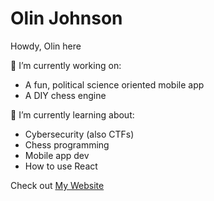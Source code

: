 # Olin Johnson

<!--
**olinjohnson/olinjohnson** is a ✨ _special_ ✨ repository because its `README.md` (this file) appears on your GitHub profile.

Here are some ideas to get you started:

- 👯 I’m looking to collaborate on ...
- 🤔 I’m looking for help with ...
- 💬 Ask me about ...
- 📫 How to reach me: ...
- ⚡ Fun fact: ...
-->
Howdy, Olin here

🔭 I’m currently working on:
<ul>
  <li>A fun, political science oriented mobile app</li>
  <li>A DIY chess engine</li>
</ul>

🌱 I’m currently learning about:
<ul>
  <li>Cybersecurity (also CTFs)</li>
  <li>Chess programming</li>
  <li>Mobile app dev</li>
  <li>How to use React</li>
</ul>

Check out [My Website](https://olinjohnson.github.io/)
